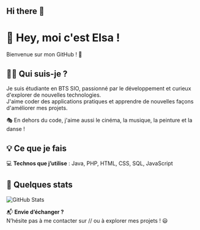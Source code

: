 ## Hi there 👋
# 👋 Hey, moi c'est Elsa !  

Bienvenue sur mon GitHub ! 🚀  

## 🧑‍💻 Qui suis-je ?  
Je suis étudiante en BTS SIO, passionné par le développement et curieux d'explorer de nouvelles technologies.  
J'aime coder des applications pratiques et apprendre de nouvelles façons d'améliorer mes projets.  

🎭 En dehors du code, j'aime aussi le cinéma, la musique, la peinture et la danse !  

## 💡 Ce que je fais  
💻 **Technos que j’utilise** : Java, PHP, HTML, CSS, SQL, JavaScript  


## 🚀 Quelques stats  
![GitHub Stats](https://github-readme-stats.vercel.app/api?username=ton-pseudo&show_icons=true&theme=radical)  

📬 **Envie d’échanger ?**  
N’hésite pas à me contacter sur // ou à explorer mes projets ! 😃  

<!--
**elsadadoun/elsadadoun** is a ✨ _special_ ✨ repository because its `README.md` (this file) appears on your GitHub profile.

Here are some ideas to get you started:

- 🔭 I’m currently working on ...
- 🌱 I’m currently learning ...
- 👯 I’m looking to collaborate on ...
- 🤔 I’m looking for help with ...
- 💬 Ask me about ...
- 📫 How to reach me: ...
- 😄 Pronouns: ...
- ⚡ Fun fact: ...
-->
